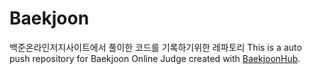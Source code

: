 # Baekjoon
백준온라인저지사이트에서 풀이한 코드를 기록하기위한 레파토리
This is a auto push repository for Baekjoon Online Judge created with [BaekjoonHub](https://github.com/BaekjoonHub/BaekjoonHub).
